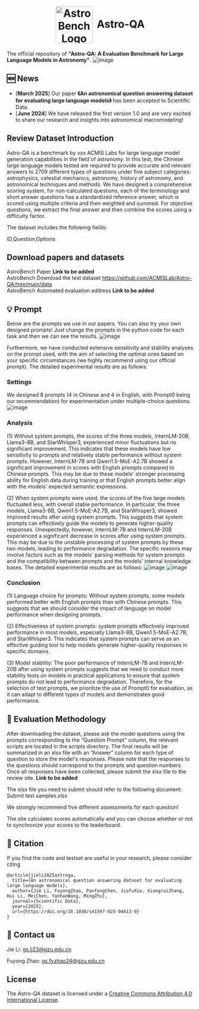 <h1 align="center"> <img src="https://github.com/ACMISLab/AstroBench/blob/main/StarRipple.png" alt="AstroBench Logo" style="width: 100px; height: auto; vertical-align: middle; margin-right: 5px;"> Astro-QA </h1>

The official repository of **"Astro-QA: A Evaluation Benchmark for Large Language Models in Astronomy"**.
![image](https://github.com/ACMISLab/AstroBench/blob/main/overview.png)

## 🆕 News
- \[**March 2025**\] Our paper **《An astronomical question answering dataset for evaluating large language models》** has been accepted to Scientific Data.
- \[**June 2024**\] We have released the first version 1.0 and are very excited to share our research and insights into astronomical macromodeling!

## Review Dataset Introduction
Astro-QA is a benchmark by xxx ACMIS Labs for large language model generation capabilities in the field of astronomy. In this test, the Chinese large language models tested are required to provide accurate and relevant answers to 2709 different types of questions under five subject categories: astrophysics, celestial mechanics, astronomy, history of astronomy, and astronomical techniques and methods. We have designed a comprehensive scoring system, for non-calculated questions, each of the terminology and short answer questions has a standardized reference answer, which is scored using multiple criteria and then weighted and summed. For objective questions, we extract the final answer and then combine the scores using a difficulty factor.

The dataset includes the following fields:

ID,Question,Options

## Download papers and datasets
AstroBench Paper **Link to be added**<br>
AstroBench Download the test dataset https://github.com/ACMISLab/Astro-QA/tree/main/data<br>
AstroBench Automated evaluation address **Link to be added**<br>

## 💡 Prompt
Below are the prompts we use in our papers. You can also try your own designed prompts! Just change the prompts in the python code for each task and then we can see the results.
![image](https://github.com/ACMISLab/AstroBench/blob/main/prompts.png)

Furthermore, we have conducted extensive sensitivity and stability analyses on the prompt used, with the aim of selecting the optimal ones based on your specific circumstances (we highly recommend using our official prompt). The detailed experimental results are as follows:
### Settings
We designed 8 prompts (4 in Chinese and 4 in English, with Prompt0 being our recommendation) for experimentation under multiple-choice questions.
![image](https://github.com/ACMISLab/AstroBench/blob/main/additions/Prompt_sys.jpg)

### Analysis
(1) Without system prompts, the scores of the three models, InternLM-20B, Llama3-8B, and StarWhisper3, experienced minor fluctuations but no significant improvement. This indicates that these models have low sensitivity to prompts and relatively stable performance without system prompts.
However, InternLM-7B and Qwen1.5-MoE-A2.7B showed a significant improvement in scores with English prompts compared to Chinese prompts. This may be due to these models' stronger processing ability for English data during training or that English prompts better align with the models' expected semantic expressions.

(2) When system prompts were used, the scores of the five large models fluctuated less, with overall stable performance. In particular, the three models, Llama3-8B, Qwen1.5-MoE-A2.7B, and StarWhisper3, showed improved results after using system prompts. This suggests that system prompts can effectively guide the models to generate higher-quality responses. Unexpectedly, however, InternLM-7B and InternLM-20B experienced a significant decrease in scores after using system prompts. This may be due to the unstable processing of system prompts by these two models, leading to performance degradation. The specific reasons may involve factors such as the models' parsing methods for system prompts and the compatibility between prompts and the models' internal knowledge bases. The detailed experimental results are as follows:
![image](https://github.com/ACMISLab/AstroBench/blob/main/additions/Systeam_sensitivity_analysis1.jpg)
![image](https://github.com/ACMISLab/AstroBench/blob/main/additions/Systeam_sensitivity_analysis2.jpg)

### Conclusion
(1) Language choice for prompts: Without system prompts, some models performed better with English prompts than with Chinese prompts. This suggests that we should consider the impact of language on model performance when designing prompts.

(2) Effectiveness of system prompts: system prompts effectively improved performance in most models, especially Llama3-8B, Qwen1.5-MoE-A2.7B, and StarWhisper3. This indicates that system prompts can serve as an effective guiding tool to help models generate higher-quality responses in specific domains.

(3) Model stability: The poor performance of InternLM-7B and InternLM-20B after using system prompts suggests that we need to conduct more stability tests on models in practical applications to ensure that system prompts do not lead to performance degradation.
Therefore, for the selection of test prompts, we prioritize the use of Prompt0 for evaluation, as it can adapt to different types of models and demonstrates good performance.


## 📌 Evaluation Methodology
After downloading the dataset, please ask the model questions using the prompts corresponding to the “Question Prompt” column, the relevant scripts are located in the scripts directory. The final results will be summarized in an xlsx file with an “Answer” column for each type of question to store the model's responses. Please note that the responses to the questions should correspond to the prompts and question numbers. Once all responses have been collected, please submit the xlsx file to the review site. 
**Link to be added**

The xlsx file you need to submit should refer to the following document:
Submit test samples.xlsx

We strongly recommend five different assessments for each question!

The site calculates scores automatically and you can choose whether or not to synchronize your scores to the leaderboard.

## 🤗 Citation
If you find the code and testset are useful in your research, please consider citing
```
@article{jieli2025astroqa,
  title={An astronomical question answering dataset for evaluating large language models},
  author={Jie Li, FuyongZhao, PanfengChen, JiafuXie, XiangruiZhang, Hui Li, MeiChen, YanhaoWang, MingZhu},
  journal={Scientific Data},
  year={2025},
  url={https://doi.org/10.1038/s41597-025-04613-9}
} 
```
## 🤗 Contact us
Jie Li: gs.lj23@gzu.edu.cn

Fuyong Zhao: gs.fyzhao24@gzu.edu.cn

## License
The Astro-QA dataset is licensed under a [Creative Commons Attribution 4.0 International License](https://creativecommons.org/licenses/by/4.0/).

